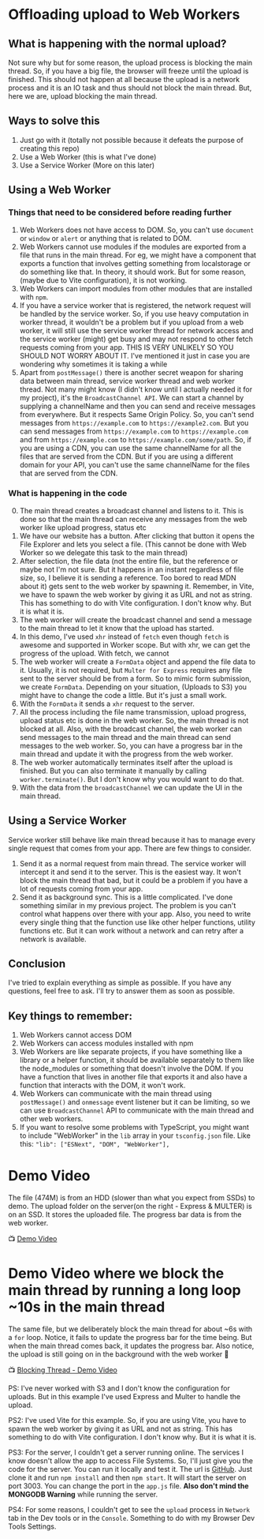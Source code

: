 # Offloading upload to Web Workers

## What is happening with the normal upload?
Not sure why but for some reason, the upload process is blocking the main thread. So, if you have a big file, the browser will freeze until the upload is finished. This should not happen at all because the upload is a network process and it is an IO task and thus should not block the main thread. But, here we are, upload blocking the main thread.

## Ways to solve this
1. Just go with it (totally not possible because it defeats the purpose of creating this repo)
2. Use a Web Worker (this is what I've done)
3. Use a Service Worker (More on this later)

## Using a Web Worker

### Things that need to be considered before reading further
1. Web Workers does not have access to DOM. So, you can't use `document` or `window` or `alert` or anything that is related to DOM.
2. Web Workers cannot use modules if the modules are exported from a file that runs in the main thread. For eg, we might have a component that exports a function that involves getting something from localstorage or do something like that. In theory, it should work. But for some reason, (maybe due to Vite configuration), it is not working. 
3. Web Workers can import modules from other modules that are installed with `npm`. 
4. If you have a service worker that is registered, the network request will be handled by the service worker. So, if you use heavy computation in worker thread, it wouldn't be a problem but if you upload from a web worker, it will still use the service worker thread for network access and the service worker (might) get busy and may not respond to other fetch requests coming from your app. THIS IS VERY UNLIKELY SO YOU SHOULD NOT WORRY ABOUT IT. I've mentioned it just in case you are wondering why sometimes it is taking a while
5. Apart from `postMessage()` there is another secret weapon for sharing data between main thread, service worker thread and web worker thread. Not many might know (I didn't know until I actually needed it for my project), it's the `BroadcastChannel API`. We can start a channel by supplying a channelName and then you can send and receive messages from everywhere. But it respects Same Origin Policy. So, you can't send messages from `https://example.com` to `https://example2.com`. But you can send messages from `https://example.com` to `https://example.com` and from `https://example.com` to `https://example.com/some/path`. So, if you are using a CDN, you can use the same channelName for all the files that are served from the CDN. But if you are using a different domain for your API, you can't use the same channelName for the files that are served from the CDN.

### What is happening in the code
0. The main thread creates a broadcast channel and listens to it. This is done so that the main thread can receive any messages from the web worker like upload progress, status etc
1. We have our website has a button. After clicking that button it opens the File Explorer and lets you select a file. (This cannot be done with Web Worker so we delegate this task to the main thread)
2. After selection, the file data (not the entire file, but the reference or maybe not I'm not sure. But it happens in an instant regardless of file size, so, I believe it is sending a reference. Too bored to read MDN about it) gets sent to the web worker by spawning it. 
Remember, in Vite, we have to spawn the web worker by giving it as URL and not as string. This has something to do with Vite configuration. I don't know why. But it is what it is.
3. The web worker will create the broadcast channel and send a message to the main thread to let it know that the upload has started.
4. In this demo, I've used `xhr` instead of `fetch` even though `fetch` is awesome and supported in Worker scope. But with xhr, we can get the progress of the upload. With fetch, we cannot
5. The web worker will create a `FormData` object and append the file data to it. Usually, it is not required, but `Multer for Express` requires any file sent to the server should be from a form. So to mimic form submission, we create `FormData`. Depending on your situation, (Uploads to S3) you might have to change the code a little. But it's just a small work. 
6. With the `FormData` it sends a `xhr` request to the server. 
7. All the process including the file name transmission, upload progress, upload status etc is done in the web worker. So, the main thread is not blocked at all. Also, with the broadcast channel, the web worker can send messages to the main thread and the main thread can send messages to the web worker. So, you can have a progress bar in the main thread and update it with the progress from the web worker.
8. The web worker automatically terminates itself after the upload is finished. But you can also terminate it manually by calling `worker.terminate()`. But I don't know why you would want to do that.
9. With the data from the `broadcastChannel` we can update the UI in the main thread. 

## Using a Service Worker
Service worker still behave like main thread because it has to manage every single request that comes from your app.
There are few things to consider.
1. Send it as a normal request from main thread. The service worker will intercept it and send it to the server. This is the easiest way. It won't block the main thread that bad, but it could be a problem if you have a lot of requests coming from your app.
2. Send it as background sync. This is a little complicated. I've done something similar in my previous project. The problem is you can't control what happens over there with your app. Also, you need to write every single thing that the function use like other helper functions, utility functions etc. But it can work without a network and can retry after a network is available. 

## Conclusion
I've tried to explain everything as simple as possible. If you have any questions, feel free to ask. I'll try to answer them as soon as possible.


## Key things to remember:
1. Web Workers cannot access DOM
2. Web Workers can access modules installed with npm
3. Web Workers are like separate projects, if you have something like a library or a helper function, it should be available separately to them like the node_modules or something that doesn't involve the DOM. If you have a function that lives in another file that exports it and also have a function that interacts with the DOM, it won't work.
4. Web Workers can communicate with the main thread using `postMessage()` and `onmessage` event listener but it can be limiting, so we can use `BroadcastChannel` API to communicate with the main thread and other web workers.
5. If you want to resolve some problems with TypeScript, you might want to include "WebWorker" in the `lib` array in your `tsconfig.json` file. Like this:
`"lib": ["ESNext", "DOM", "WebWorker"],`


# Demo Video
The file (474M) is from an HDD (slower than what you expect from SSDs) to demo. 
The upload folder on the server(on the right - Express & MULTER) is on an SSD. It stores the uploaded file.
The progress bar data is from the web worker. 

📺 [Demo Video](/videos/demo.mp4)

# Demo Video where we block the main thread by running a long loop ~10s in the main thread
The same file, but we deliberately block the main thread for about ~6s with a `for` loop. Notice, it fails to update the progress bar for the time being. But when the main thread comes back, it updates the progress bar. Also notice, the upload is still going on in the background with the web worker 🚀

📺 [Blocking Thread - Demo Video](/videos/blocking.mp4)

PS: I've never worked with S3 and I don't know the configuration for uploads. But in this example I've used Express and Multer to handle the upload.

PS2: I've used Vite for this example. So, if you are using Vite, you have to spawn the web worker by giving it as URL and not as string. This has something to do with Vite configuration. I don't know why. But it is what it is.

PS3: For the server, I couldn't get a server running online. The services I know doesn't allow the app to access File Systems. So, I'll just give you the code for the server. You can run it locally and test it. The url is [GitHub](https://github.com/tharunoptimus-pd/simple-server). Just clone it and run `npm install` and then `npm start`. It will start the server on port 3003. You can change the port in the `app.js` file. **Also don't mind the MONGODB Warning** while running the server. 

PS4: For some reasons, I couldn't get to see the `upload` process in `Network` tab in the Dev tools or in the `Console`. Something to do with my Browser Dev Tools Settings. 
